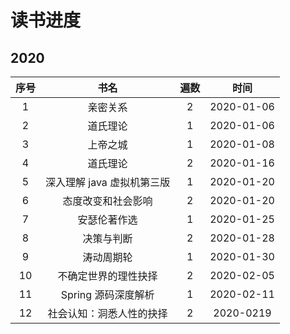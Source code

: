 # 读书进度

## 2020

| 序号  |            书名            | 遍数  |    时间    |
| :---: | :------------------------: | :---: | :--------: |
|   1   |          亲密关系          |   2   | 2020-01-06 |
|   2   |          道氏理论          |   1   | 2020-01-06 |
|   3   |          上帝之城          |   1   | 2020-01-08 |
|   4   |          道氏理论          |   2   | 2020-01-16 |
|   5   | 深入理解 java 虚拟机第三版 |   1   | 2020-01-20 |
|   6   |     态度改变和社会影响     |   2   | 2020-01-20 |
|   7   |        安瑟伦著作选        |   1   | 2020-01-25 |
|   8   |         决策与判断         |   2   | 2020-01-28 |
|   9   |         涛动周期轮         |   1   | 2020-01-30 |
|  10   |    不确定世界的理性抉择    |   2   | 2020-02-05 |
|  11   |    Spring 源码深度解析     |   1   | 2020-02-11 |
|  12   |  社会认知：洞悉人性的抉择  |   2   | 2020-0219  |
